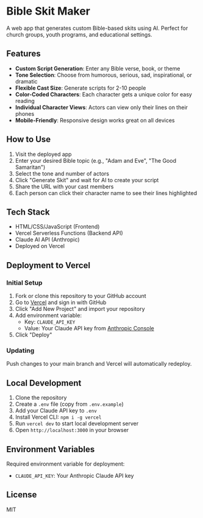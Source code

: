 # Bible Skit Maker

A web app that generates custom Bible-based skits using AI. Perfect for church groups, youth programs, and educational settings.

## Features

- **Custom Script Generation**: Enter any Bible verse, book, or theme
- **Tone Selection**: Choose from humorous, serious, sad, inspirational, or dramatic
- **Flexible Cast Size**: Generate scripts for 2-10 people
- **Color-Coded Characters**: Each character gets a unique color for easy reading
- **Individual Character Views**: Actors can view only their lines on their phones
- **Mobile-Friendly**: Responsive design works great on all devices

## How to Use

1. Visit the deployed app
2. Enter your desired Bible topic (e.g., "Adam and Eve", "The Good Samaritan")
3. Select the tone and number of actors
4. Click "Generate Skit" and wait for AI to create your script
5. Share the URL with your cast members
6. Each person can click their character name to see their lines highlighted

## Tech Stack

- HTML/CSS/JavaScript (Frontend)
- Vercel Serverless Functions (Backend API)
- Claude AI API (Anthropic)
- Deployed on Vercel

## Deployment to Vercel

### Initial Setup

1. Fork or clone this repository to your GitHub account
2. Go to [Vercel](https://vercel.com) and sign in with GitHub
3. Click "Add New Project" and import your repository
4. Add environment variable:
   - Key: `CLAUDE_API_KEY`
   - Value: Your Claude API key from [Anthropic Console](https://console.anthropic.com/)
5. Click "Deploy"

### Updating

Push changes to your main branch and Vercel will automatically redeploy.

## Local Development

1. Clone the repository
2. Create a `.env` file (copy from `.env.example`)
3. Add your Claude API key to `.env`
4. Install Vercel CLI: `npm i -g vercel`
5. Run `vercel dev` to start local development server
6. Open `http://localhost:3000` in your browser

## Environment Variables

Required environment variable for deployment:

- `CLAUDE_API_KEY`: Your Anthropic Claude API key

## License

MIT
